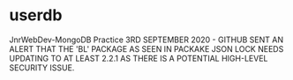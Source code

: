 # userdb
JnrWebDev-MongoDB Practice
3RD SEPTEMBER 2020 - GITHUB SENT AN ALERT THAT THE 'BL' PACKAGE AS SEEN IN PACKAKE JSON LOCK NEEDS UPDATING TO AT LEAST 2.2.1 AS THERE IS A POTENTIAL HIGH-LEVEL SECURITY ISSUE.
